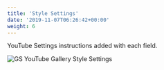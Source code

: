 ```yaml
---
title: 'Style Settings'
date: '2019-11-07T06:26:42+00:00'
weight: 6
---
```


YouTube Settings instructions added with each field.

![GS YouTube Gallery Style Settings](../images/GS_Youtube_gallery_style_settings.png)